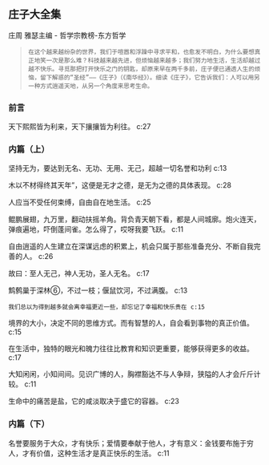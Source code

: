 ## 庄子大全集

庄周 雅瑟主编  -  哲学宗教榜-东方哲学

>     在这个越来越纷杂的世界，我们于喧嚣和浮躁中寻求平和，也愈发不明白，为什么要想真正地笑一次是那么难？科技越来越先进，但烦恼越来越多；我们努力地生活，生活却越过越不快乐。寻觅那把打开快乐之门的钥匙，却原来早在两千多前，庄子便已通透人生的烦恼，留下解惑的“圣经”——《庄子》（《南华经》）。细读《庄子》，它告诉我们：人可以用另一种方式逍遥天地，从另一个角度来思考生命。

### 前言

天下熙熙皆为利来，天下攘攘皆为利往。 c:27

### 内篇（上）

坚持无为，要达到无名、无功、无用、无己，超越一切名誉和功利 c:13

木以不材得终其天年”，这便是无才之德，是无为之德的具体表现。 c:28

人应当不受任何束缚，自由自在地生活。 c:25

鲲鹏展翅，九万里，翻动扶摇羊角。背负青天朝下看，都是人间城廓。炮火连天，弹痕遍地，吓倒蓬间雀。怎么得了，哎呀我要飞跃。 c:11

自由逍遥的人生建立在深谋远虑的积累上，机会只属于那些准备充分、不断自我完善的人。 c:26

故曰：至人无己，神人无功，圣人无名。 c:17

鹪鹩巢于深林⑥，不过一枝；偃鼠饮河，不过满腹。 c:13

    我们总以为得到越多就会离幸福更近一些，却忘记了幸福和快乐贵在 c:15

境界的大小，决定不同的思维方式。而有智慧的人，自会看到事物的真正价值。 
 c:15

在生活中，独特的眼光和魄力往往比教育和知识更重要，能够获得更多的收益。 c:17

大知闲闲，小知间间。见识广博的人，胸襟豁达不与人争辩，狭隘的人才会斤斤计较。 c:11

生命中的痛苦是盐，它的咸淡取决于盛它的容器。 c:23

### 内篇（下）

名誉要服务于大众，才有快乐；爱情要奉献于他人，才有意义：金钱要布施于穷人，才有价值，这种生活才是真正快乐的生活。 c:11

